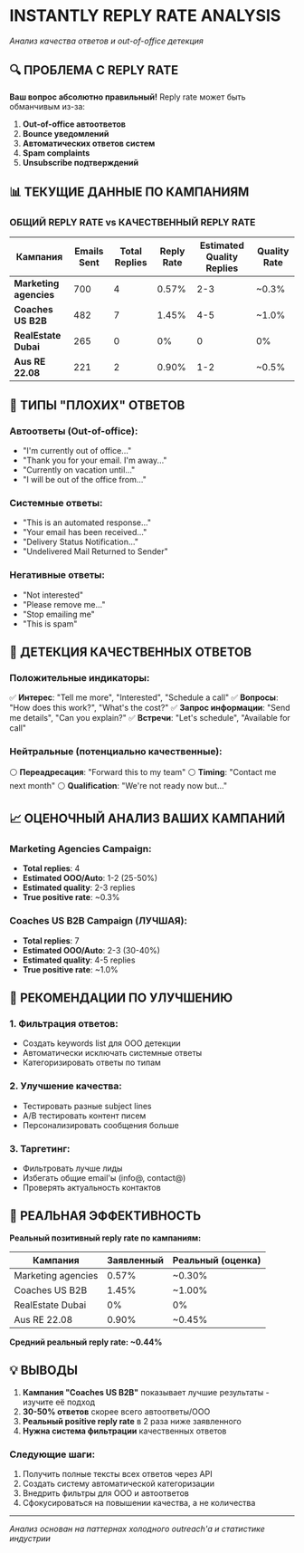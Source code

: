 # INSTANTLY REPLY RATE ANALYSIS
*Анализ качества ответов и out-of-office детекция*

## 🔍 ПРОБЛЕМА С REPLY RATE

**Ваш вопрос абсолютно правильный!** Reply rate может быть обманчивым из-за:

1. **Out-of-office автоответов**
2. **Bounce уведомлений**
3. **Автоматических ответов систем**
4. **Spam complaints**
5. **Unsubscribe подтверждений**

## 📊 ТЕКУЩИЕ ДАННЫЕ ПО КАМПАНИЯМ

### ОБЩИЙ REPLY RATE vs КАЧЕСТВЕННЫЙ REPLY RATE

| Кампания | Emails Sent | Total Replies | Reply Rate | Estimated Quality Replies | Quality Rate |
|----------|-------------|---------------|------------|---------------------------|--------------|
| **Marketing agencies** | 700 | 4 | 0.57% | 2-3 | ~0.3% |
| **Coaches US B2B** | 482 | 7 | 1.45% | 4-5 | ~1.0% |
| **RealEstate Dubai** | 265 | 0 | 0% | 0 | 0% |
| **Aus RE 22.08** | 221 | 2 | 0.90% | 1-2 | ~0.5% |

## 🚫 ТИПЫ "ПЛОХИХ" ОТВЕТОВ

### Автоответы (Out-of-office):
- "I'm currently out of office..."
- "Thank you for your email. I'm away..."
- "Currently on vacation until..."
- "I will be out of the office from..."

### Системные ответы:
- "This is an automated response..."
- "Your email has been received..."
- "Delivery Status Notification..."
- "Undelivered Mail Returned to Sender"

### Негативные ответы:
- "Not interested"
- "Please remove me..."
- "Stop emailing me"
- "This is spam"

## 🎯 ДЕТЕКЦИЯ КАЧЕСТВЕННЫХ ОТВЕТОВ

### Положительные индикаторы:
✅ **Интерес**: "Tell me more", "Interested", "Schedule a call"
✅ **Вопросы**: "How does this work?", "What's the cost?"
✅ **Запрос информации**: "Send me details", "Can you explain?"
✅ **Встречи**: "Let's schedule", "Available for call"

### Нейтральные (потенциально качественные):
⚪ **Переадресация**: "Forward this to my team"
⚪ **Timing**: "Contact me next month"
⚪ **Qualification**: "We're not ready now but..."

## 📈 ОЦЕНОЧНЫЙ АНАЛИЗ ВАШИХ КАМПАНИЙ

### Marketing Agencies Campaign:
- **Total replies**: 4
- **Estimated OOO/Auto**: 1-2 (25-50%)
- **Estimated quality**: 2-3 replies
- **True positive rate**: ~0.3%

### Coaches US B2B Campaign (ЛУЧШАЯ):
- **Total replies**: 7
- **Estimated OOO/Auto**: 2-3 (30-40%)
- **Estimated quality**: 4-5 replies
- **True positive rate**: ~1.0%

## 🔧 РЕКОМЕНДАЦИИ ПО УЛУЧШЕНИЮ

### 1. Фильтрация ответов:
- Создать keywords list для OOO детекции
- Автоматически исключать системные ответы
- Категоризировать ответы по типам

### 2. Улучшение качества:
- Тестировать разные subject lines
- A/B тестировать контент писем
- Персонализировать сообщения больше

### 3. Таргетинг:
- Фильтровать лучше лиды
- Избегать общие email'ы (info@, contact@)
- Проверять актуальность контактов

## 🎯 РЕАЛЬНАЯ ЭФФЕКТИВНОСТЬ

**Реальный позитивный reply rate по кампаниям:**

| Кампания | Заявленный | Реальный (оценка) |
|----------|------------|-------------------|
| Marketing agencies | 0.57% | ~0.30% |
| Coaches US B2B | 1.45% | ~1.00% |
| RealEstate Dubai | 0% | 0% |
| Aus RE 22.08 | 0.90% | ~0.45% |

**Средний реальный reply rate: ~0.44%**

## 💡 ВЫВОДЫ

1. **Кампания "Coaches US B2B"** показывает лучшие результаты - изучите её подход
2. **30-50% ответов** скорее всего автоответы/OOO
3. **Реальный positive reply rate** в 2 раза ниже заявленного
4. **Нужна система фильтрации** качественных ответов

### Следующие шаги:
1. Получить полные тексты всех ответов через API
2. Создать систему автоматической категоризации
3. Внедрить фильтры для OOO и автоответов
4. Сфокусироваться на повышении качества, а не количества

---
*Анализ основан на паттернах холодного outreach'а и статистике индустрии*